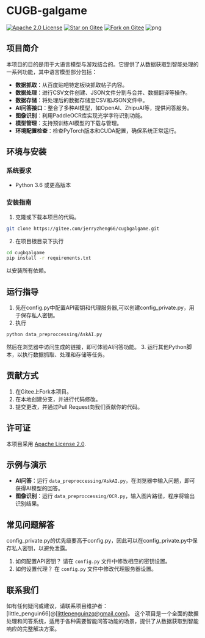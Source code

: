# CUGB-galgame
[![Apache 2.0 License](https://img.shields.io/badge/License-Apache%202.0-blue.svg)](https://opensource.org/licenses/Apache-2.0)
[![Star on Gitee](https://gitee.com/jerryzheng66/cugbgalgame/badge/star.svg?theme=dark)](https://gitee.com/jerryzheng66/cugbgalgame)
[![Fork on Gitee](https://gitee.com/jerryzheng66/cugbgalgame/badge/fork.svg?theme=dark)](https://gitee.com/jerryzheng66/cugbgalgame)
![png](https://cdn.jsdelivr.net/gh/littlepenguin66/webImage/background.png)
## 项目简介
本项目的目的是用于大语言模型与游戏结合的。它提供了从数据获取到智能处理的一系列功能，其中语言模型部分包括：
- **数据抓取**：从百度贴吧特定板块抓取帖子内容。
- **数据处理**：进行CSV文件创建、JSON文件分割与合并、数据翻译等操作。
- **数据存储**：将处理后的数据存储至CSV和JSON文件中。
- **AI问答接口**：整合了多种AI模型，如OpenAI、ZhipuAI等，提供问答服务。
- **图像识别**：利用PaddleOCR库实现光学字符识别功能。
- **模型管理**：支持预训练AI模型的下载与管理。
- **环境配置检查**：检查PyTorch版本和CUDA配置，确保系统正常运行。
## 环境与安装
### 系统要求
- Python 3.6 或更高版本
### 安装指南
1. 克隆或下载本项目的代码。
```bash
git clone https://gitee.com/jerryzheng66/cugbgalgame.git
```
2. 在项目根目录下执行 
```bash
cd cugbgalgame
pip install -r requirements.txt
``` 
以安装所有依赖。
## 运行指导
1. 先在config.py中配置API密钥和代理服务器,可以创建config_private.py，用于保存私人密钥。
2. 执行 
```bash
python data_preproccessing/AskAI.py
```
然后在浏览器中访问生成的链接，即可体验AI问答功能。 
3. 运行其他Python脚本，以执行数据抓取、处理和存储等任务。
## 贡献方式
1. 在Gitee上Fork本项目。
2. 在本地创建分支，并进行代码修改。
3. 提交更改，并通过Pull Request向我们贡献你的代码。
## 许可证
本项目采用 [Apache License 2.0](https://opensource.org/licenses/Apache-2.0).
## 示例与演示
- **AI问答**：运行 `data_preproccessing/AskAI.py`，在浏览器中输入问题，即可获得AI模型的回答。
- **图像识别**：运行 `data_preproccessing/OCR.py`，输入图片路径，程序将输出识别结果。
## 常见问题解答
config_private.py的优先级要高于config.py，因此可以在config_private.py中保存私人密钥，以避免泄露。
1. 如何配置API密钥？
   请在 `config.py` 文件中修改相应的密钥设置。
2. 如何设置代理？
   在 `config.py` 文件中修改代理服务器设置。
## 联系我们
如有任何疑问或建议，请联系项目维护者：[little_penguin66]@[littlepenguinzq@gmail.com]。
这个项目是一个全面的数据处理和问答系统，适用于各种需要智能问答功能的场景，提供了从数据获取到智能响应的完整解决方案。

